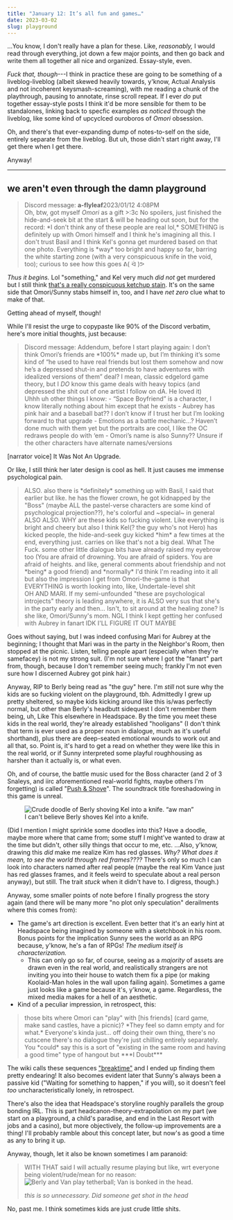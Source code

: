 ```yaml
---
title: "January 12: It’s all fun and games…"
date: 2023-03-02
slug: playground
---
```

...You know, I don't really have a plan for these. Like, *reasonably,* I would read through everything, jot down a few major points, and then go back and write them all together all nice and organized. Essay-style, even.

*Fuck that, though*---I think in practice these are going to be something of a liveblog-liveblog (albeit skewed heavily towards, y'know, Actual Analysis and not incoherent keysmash-screaming), with me reading a chunk of the playthrough, pausing to annotate, rinse scroll repeat. If I ever *do* put together essay-style posts I think it'd be more sensible for them to be standalones, linking back to specfic examples *as noticed* through the liveblog, like some kind of upcyclced ouroboros of <i class="omo">Omori</i> obsession.

Oh, and there's that ever-expanding dump of notes-to-self on the side, entirely separate from the liveblog. But uh, those didn't start right away, I'll get there when I get there.

Anyway!

----

## we aren't even through the damn playground
<blockquote class="dc" markdown="1">
<div class="dc-info"><span class="x">Discord message: </span><b>a-flyleaf</b><span class="time">2023/01/12 4:08PM</span></div>
Oh, btw, got myself <i class="omo">Omori</i> as a gift >:3c No spoilers, just finished the hide-and-seek bit at the start & will be heading out soon, but for the record: *I don't think any of these people are real lol,* <em style="text-transform:uppercase;font-style:normal;">something</em> is definitely up with Omori himself and I think he's imagining all this. I don't trust Basil and I think Kel's gonna get murdered based on that one photo. Everything is *way* too bright and happy so far, barring the white starting zone (with a very conspicuous knife in the void, too); curious to see how this goes <span class="inline-block;">ᕕ( ᐛ )ᕗ</span>
</blockquote>

<i>Thus it begins.</i> Lol "something," and Kel very much *did not* get murdered but I still think [that's a really conspicuous ketchup stain](https://omori.fandom.com/wiki/PHOTO_ALBUM?file=DW_ALBUM_09.png). It's on the same side that Omori/Sunny stabs himself in, too, and I have *net zero* clue what to make of that.

Getting ahead of myself, though!

While I'll resist the urge to copypaste like 90% of the Discord verbatim, here's more initial thoughts, just because:

<blockquote class="dc">
<div class="msg" markdown="1">
<span class="x">Discord message: </span>Addendum, before I start playing again: I don’t think Omori’s friends are *100%* made up, but I’m thinking it’s some kind of “he used to have real friends but lost them somehow and now he’s a depressed shut-in and pretends to have adventures with idealized versions of them” deal? I mean, classic edgelord game theory, but I <em style="text-transform:uppercase;">do</em> know this game deals with heavy topics (and depressed the shit out of one artist I follow on dA. He loved it)
</div><div class="msg" markdown="1">
Uhhh uh other things I know:
- “Space Boyfriend” is a character, I know literally nothing about him except that he exists
- Aubrey has pink hair and a baseball bat?? I don’t know if I trust her but I’m looking forward to that upgrade
- Emotions as a battle mechanic…? Haven’t done much with them yet but the portraits are cool, I like the OC redraws people do with ‘em
- Omori’s name is also Sunny?? Unsure if the other characters have alternate names/versions
</div></blockquote>

[narrator voice] It Was Not An Upgrade.

Or like, I still think her later design is cool as hell. It just causes me immense psychological pain.

<blockquote class="dc"><div class="msg" markdown="1">
<em style="text-transform:uppercase;font-style:normal;">Also.</em> also there is *definitely* something up with Basil, I said that earlier but like. he has the flower crown, he got kidnapped by the "Boss" (maybe <em style="text-transform:uppercase;font-style:normal;">all</em> the pastel-verse characters are some kind of psychological projection??), he's colorful and ~special~ in general
</div><div class="msg" markdown="1">
<em style="text-transform:uppercase;font-style:normal;">Also also. Why</em> are these kids so fucking violent. Like everything is bright and cheery but also I think Kel(? the guy who's not Hero) has kicked people, the hide-and-seek guy kicked *him* a few times at the end, everything just. carries on like that's not a big deal. What The Fuck. some other little dialogue bits have already raised my eyebrow too (You are afraid of drowning. You are afraid of spiders. You are afraid of heights. and like, general comments about friendship and not *being* a good friend) and *normally* I'd think I'm reading into it all but also the impression I get from Omori-the-game is that <em style="text-transform:uppercase;font-style:normal;">everything</em> is worth looking into, like, Undertale-level shit
</div><div class="msg" markdown="1">
<em style="text-transform:uppercase;font-style:normal;">Oh and Mari.</em> If my semi-unfounded "these are psychological introjects" theory is leading anywhere, it is <em style="text-transform:uppercase;font-style:normal;">also</em> very sus that she's in the party early and then... Isn't, to sit around at the healing zone? Is she like, Omori/Sunny's mom. NGL I think I kept getting her confused with Aubrey in fanart <em style="text-transform:uppercase;font-style:normal;">IDK I'll figure it out maybe</em>
</div></blockquote>

Goes without saying, but I was indeed confusing Mari for Aubrey at the beginning; I thought that Mari was in the party in the Neighbor's Room, then stopped at the picnic. Listen, telling people apart (especially when they're samefacey) is not my strong suit. (I'm not sure where I got the "fanart" part from, though, because I don't remember seeing much; frankly I'm not even sure how I discerned Aubrey got pink hair.)

Anyway, RIP to Berly being read as "the guy" here. I'm *still* not sure why the kids are so fucking violent on the playground, tbh. Admittedly I grew up pretty sheltered, so maybe kids kicking around like this is/was perfectly normal, but other than Berly's headbutt sidequest I don't remember them being, uh, Like This elsewhere in Headspace. By the time you meet these kids in the real world, they're already established "hooligans" (I don't think that term is ever used as a proper noun in dialogue, much as it's useful shorthand), plus there are deep-seated emotional wounds to work out and all that, so. Point is, it's hard to get a read on whether they were like this in the real world, or if Sunny interpreted some playful roughhousing as harsher than it actually is, or what even.

Oh, and of course, the battle music used for the Boss character (and 2 of 3 Snaleys, and iirc aforementioned real-world fights, maybe others I'm forgetting) is called "[Push & Shove](https://omori.bandcamp.com/track/push-shove)". The soundtrack title foreshadowing in this game is unreal.

<figure class="doodl"><img src="{%include url.html%}/assets/img/misc/getshovedidiot.png" alt="Crude doodle of Berly shoving Kel into a knife. “aw man”" title="Crude doodle of Berly shoving Kel into a knife. “aw man”">
<figcaption markdown="1">
I can't believe Berly shoves Kel into a knife.
</figcaption></figure>

(Did I mention I might sprinkle some doodles into this? Have a doodle, maybe more where that came from; some stuff I might've wanted to draw at the time but didn't, other silly things that occur to me, etc. ...Also, y'know, drawing this *did* make me realize Kim has red glasses. *Why? What does it mean, to see the world through red frames????* There's only so much I can look into characters named after real people (maybe the real Kim&nbsp;Vance just has red glasses frames, and it feels weird to speculate about a real person anyway), but still. The trait *stuck* when it didn't have to. I digress, though.)

Anyway, some smaller points of note before I finally progress the story again (and there will be many more "no plot only speculation" derailments where this comes from):

- The game's art direction is excellent. Even better that it's an early hint at Headspace being imagined by someone with a sketchbook in his room. Bonus points for the implication Sunny sees the world as an RPG because, y'know, he's a fan of RPGs! *The medium itself is characterization.*
	- This can only go so far, of course, seeing as a *majority* of assets are drawn even in the real world, and realistically strangers are not inviting you into their house to watch them fix a pipe (or making Koolaid-Man holes in the wall upon failing again). Sometimes a game just looks like a game because it's, y'know, a game. Regardless, the mixed media makes for a hell of an aesthetic.
- Kind of a peculiar impression, in retrospect, this:

<blockquote class="dc" markdown="1">
those bits where Omori can "play" with [his friends] (card game, make sand castles, have a picnic)? *They feel so damn empty and for what.* Everyone's kinda just... off doing their own thing, there's no cutscene there's no dialogue they're just chilling entirely separately. You *could* say this is a sort of "existing in the same room and having a good time" type of hangout but ***I&nbsp;Doubt***
</blockquote>

The wiki calls these sequences ["breaktime"](https://omori.fandom.com/wiki/BREAKTIME) and I ended up finding them pretty endearing! It also becomes evident later that Sunny's always been a passive kid ("Waiting for something to happen," if you will), so it doesn't feel *too* uncharacteristically lonely, in retrospect.

There's also the idea that Headspace's storyline roughly parallels the group bonding IRL. This is part headcanon-theory-extrapolation on my part (we start on a playground, a child's paradise, and end in the Last Resort with jobs and a casino), but more objectively, the follow-up improvements are a thing! I'll probably ramble about this concept later, but now's as good a time as any to bring it up.

Anyway, though, let it also be known sometimes I am paranoid:

<blockquote class="dc" markdown="1">
<span style="text-transform:uppercase;">with that</span> said I will actually resume playing but like, wrt everyone being violent/rude/mean for no reason:

<img src="https://cdn.discordapp.com/attachments/483318565022203904/1063262911579037857/image.png" alt="Berly and Van play tetherball; Van is bonked in the head." title="Berly and Van play tetherball; Van is bonked in the head.">

*this is so unnecessary. Did someone get shot in the head*
</blockquote>

No, past me. I think sometimes kids are just crude little shits.